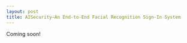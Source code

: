 ```yaml
---
layout: post
title: AISecurity–An End-to-End Facial Recognition Sign-In System
---
```


Coming soon!
